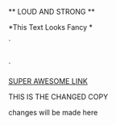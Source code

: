 



** LOUD AND STRONG **

*This Text Looks Fancy *

` <div>
    <img>

  </div>`

[SUPER AWESOME LINK](http://google.com/)



THIS IS THE CHANGED COPY




changes will be made here

